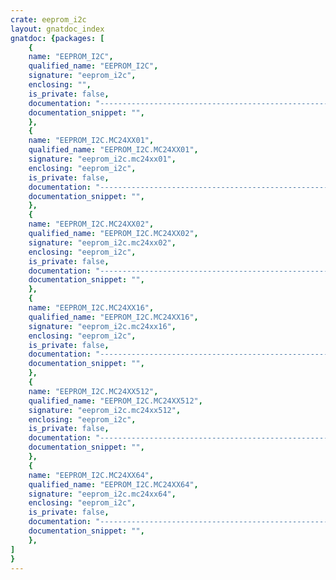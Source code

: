 ```yaml
---
crate: eeprom_i2c
layout: gnatdoc_index
gnatdoc: {packages: [
    {
    name: "EEPROM_I2C",
    qualified_name: "EEPROM_I2C",
    signature: "eeprom_i2c",
    enclosing: "",
    is_private: false,
    documentation: "---------------------------------------------------------------------------\n  List of all implemented/supported chips\n  The data sheets will be added into this repository",
    documentation_snippet: "",
    },
    {
    name: "EEPROM_I2C.MC24XX01",
    qualified_name: "EEPROM_I2C.MC24XX01",
    signature: "eeprom_i2c.mc24xx01",
    enclosing: "eeprom_i2c",
    is_private: false,
    documentation: "---------------------------------------------------------------------------\n  This is the default I2C address of the EEPROM.",
    documentation_snippet: "",
    },
    {
    name: "EEPROM_I2C.MC24XX02",
    qualified_name: "EEPROM_I2C.MC24XX02",
    signature: "eeprom_i2c.mc24xx02",
    enclosing: "eeprom_i2c",
    is_private: false,
    documentation: "---------------------------------------------------------------------------\n  This is the default I2C address of the EEPROM.",
    documentation_snippet: "",
    },
    {
    name: "EEPROM_I2C.MC24XX16",
    qualified_name: "EEPROM_I2C.MC24XX16",
    signature: "eeprom_i2c.mc24xx16",
    enclosing: "eeprom_i2c",
    is_private: false,
    documentation: "---------------------------------------------------------------------------\n  This is the default I2C address of the EEPROM.",
    documentation_snippet: "",
    },
    {
    name: "EEPROM_I2C.MC24XX512",
    qualified_name: "EEPROM_I2C.MC24XX512",
    signature: "eeprom_i2c.mc24xx512",
    enclosing: "eeprom_i2c",
    is_private: false,
    documentation: "---------------------------------------------------------------------------\n  This is the default I2C address of the EEPROM.",
    documentation_snippet: "",
    },
    {
    name: "EEPROM_I2C.MC24XX64",
    qualified_name: "EEPROM_I2C.MC24XX64",
    signature: "eeprom_i2c.mc24xx64",
    enclosing: "eeprom_i2c",
    is_private: false,
    documentation: "---------------------------------------------------------------------------\n  This is the default I2C address of the EEPROM.",
    documentation_snippet: "",
    },
]
}
---
```

